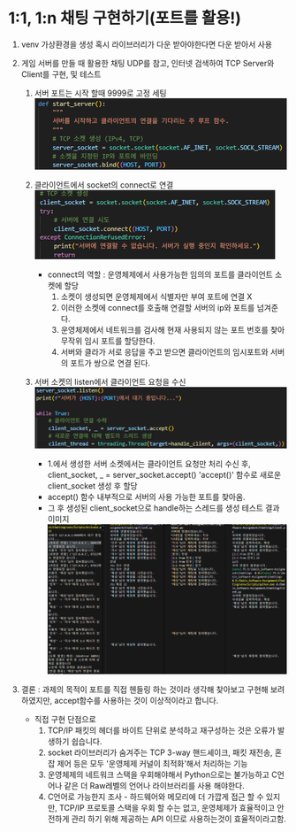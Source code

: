 # 1:1, 1:n 채팅 구현하기(포트를 활용!)

1. venv 가상환경을 생성 혹시 라이브러리가 다운 받아야한다면 다운 받아서 사용

2. 게임 서버를 만들 때 활용한 채팅 UDP를 참고, 인터넷 검색하여 TCP Server와 Client를 구현, 및 테스트 
    1. 서버 포트는 시작 할때 9999로 고정 세팅 
    ![alt text](<서버 소켓 생성 및 포트 bind 부분.png>)
    
    2. 클라이언트에서 socket의 connect로 연결 
    ![alt text](<클라이언트 서버 연결 connect로 임시 포트 할당.png>)
        - connect의 역할 : 운영체제에서 사용가능한 임의의 포트를 클라이언트 소켓에 할당
            1. 소켓이 생성되면 운영체제에서 식별자만 부여 포트에 연결 X
            2. 이러한 소켓에 connect를 호출해 연결할 서버의 ip와 포트를 넘겨준다. 
            3. 운영체제에서 네트워크를 검사해 현재 사용되지 않는 포트 번호를 찾아 무작위 임시 포트를 할당한다.
            4. 서버와 클라가 서로 응답을 주고 받으면 클라이언트의 임시포트와 서버의 포트가 쌍으로 연결 된다.
    3. 서버 소켓의 listen에서 클라이언트 요청을 수신 
    ![alt text](<서버에서 클라이언트 수신 후 임시 포트 할당 및 스레드 생성 부분.png>)
        - 1.에서 생성한 서버 소켓에서는 클라이언트 요청만 처리 수신 후, client_socket, _ = server_socket.accept() 'accept()' 함수로 새로운 client_socket 생성 후 할당
        - accept() 함수 내부적으로 서버의 사용 가능한 포트를 찾아옴.
        - 그 후 생성된 client_socket으로 handle하는 스레드를 생성
테스트 결과 이미지
![alt text](<서버 - 클라 메시지 송수신.png>)

3. 결론 : 과제의 목적이 포트를 직접 헨들링 하는 것이라 생각해 찾아보고 구현해 보려 하였지만, accept함수를 사용하는 것이 이상적이라고 합니다.
    - 직접 구현 단점으로 
        1. TCP/IP 패킷의 헤더를 바이트 단위로 분석하고 재구성하는 것은 오류가 발생하기 쉽습니다.
        2. socket 라이브러리가 숨겨주는 TCP 3-way 핸드셰이크, 패킷 재전송, 혼잡 제어 등은 모두 '운영체제 커널이 최적화'해서 처리하는 기능
        3. 운영체제의 네트워크 스택을 우회해야해서 Python으로는 불가능하고 C언어나 같은 더 Raw레벨의 언어나 라이브러리를 사용 해야한다.
        4. C언어로 가능한지 조사 - 하드웨어와 메모리에 더 가깝게 접근 할 수 있지만, TCP/IP 프로토콜 스택을 우회 할 수는 없고, 운영체제가 효율적이고 안전하게 관리 하기 위해 제공하는 API 이므로 사용하는것이 효율적이라고함.